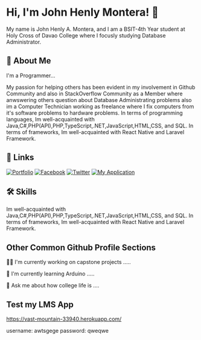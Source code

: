 
# Hi, I'm John Henly Montera! 👋

My name is John Henly A. Montera, and I am a BSIT-4th Year student at Holy Cross of Davao College where I focusly studying Database Administrator. 


## 🚀 About Me
I'm a Programmer...

My passion for helping others has been evident in my involvement in Github Community and also in StackOverflow Community as a Member where anwswering others question about Database Administrating problems also im a Computer Technician working as freelance where I fix computers from it's software problems to hardware problems. In terms of programming languages, Im well-acquainted with Java,C#,PHP(API),PHP,TypeScript,.NET,JavaScript,HTML,CSS, and SQL. In terms of frameworks, Im well-acquainted with React Native and Laravel Framework.
## 🔗 Links
[![Portfolio](https://img.shields.io/badge/my_portfolio-000?style=for-the-badge&logo=ko-fi&logoColor=white)](https://henly09.github.io/MyPortfolio/)
[![Facebook](https://img.shields.io/badge/facebook-0A66C2?style=for-the-badge&logo=facebook&logoColor=white)](https://www.facebook.com/mhax.ter/)
[![Twitter](https://img.shields.io/badge/twitter-1DA1F2?style=for-the-badge&logo=twitter&logoColor=white)](https://twitter.com/HenzQwerty)
[![My Application](https://img.shields.io/badge/Application-8cdcd4?style=for-the-badge&logo=AddThis&logoColor=white)](https://vast-mountain-33940.herokuapp.com/)


## 🛠 Skills
Im well-acquainted with Java,C#,PHP(API),PHP,TypeScript,.NET,JavaScript,HTML,CSS, and SQL. In terms of frameworks, Im well-acquainted with React Native and Laravel Framework.


## Other Common Github Profile Sections

👩‍💻 I'm currently working on capstone projects .....

🧠 I'm currently learning Arduino .....

💬 Ask me about how college life is ....

## Test my LMS App 

https://vast-mountain-33940.herokuapp.com/

username: awtsgege
password: qweqwe


